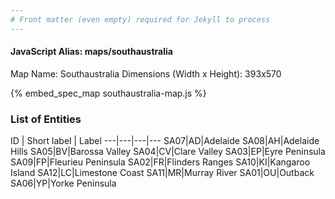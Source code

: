 ```yaml
---
# Front matter (even empty) required for Jekyll to process
---
```


#### JavaScript Alias: maps/southaustralia

Map Name: Southaustralia
Dimensions (Width x Height): 393x570



{% embed_spec_map southaustralia-map.js %}

### List of Entities

ID | Short label | Label
---|---|---|---
SA07|AD|Adelaide
SA08|AH|Adelaide Hills
SA05|BV|Barossa Valley
SA04|CV|Clare Valley
SA03|EP|Eyre Peninsula
SA09|FP|Fleurieu Peninsula
SA02|FR|Flinders Ranges
SA10|KI|Kangaroo Island
SA12|LC|Limestone Coast
SA11|MR|Murray River
SA01|OU|Outback
SA06|YP|Yorke Peninsula

